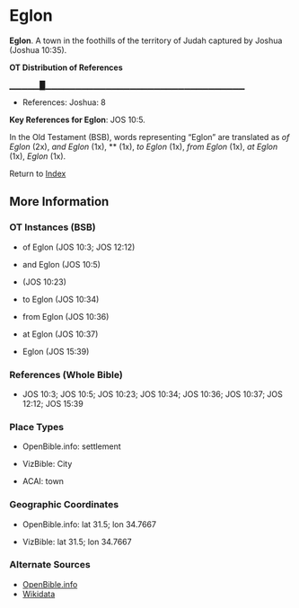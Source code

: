 # Eglon
**Eglon**. 
A town in the foothills of the territory of Judah captured by Joshua (Joshua 10:35). 


**OT Distribution of References**

▁▁▁▁▁█▁▁▁▁▁▁▁▁▁▁▁▁▁▁▁▁▁▁▁▁▁▁▁▁▁▁▁▁▁▁▁▁▁
* References: Joshua: 8



**Key References for Eglon**: 
JOS 10:5. 


In the Old Testament (BSB), words representing “Eglon” are translated as 
*of Eglon* (2x), *and Eglon* (1x), ** (1x), *to Eglon* (1x), *from Eglon* (1x), *at Eglon* (1x), *Eglon* (1x). 




Return to [Index](00-Index.md)

## More Information

### OT Instances (BSB)

* of Eglon (JOS 10:3; JOS 12:12)

* and Eglon (JOS 10:5)

*  (JOS 10:23)

* to Eglon (JOS 10:34)

* from Eglon (JOS 10:36)

* at Eglon (JOS 10:37)

* Eglon (JOS 15:39)



### References (Whole Bible)

* JOS 10:3; JOS 10:5; JOS 10:23; JOS 10:34; JOS 10:36; JOS 10:37; JOS 12:12; JOS 15:39


### Place Types

* OpenBible.info: settlement

* VizBible: City

* ACAI: town



### Geographic Coordinates

* OpenBible.info: lat 31.5; lon 34.7667

* VizBible: lat 31.5; lon 34.7667



### Alternate Sources

* [OpenBible.info](https://www.openbible.info/geo/ancient/a244d8f)
* [Wikidata](http://www.wikidata.org/entity/Q1940256)



